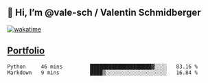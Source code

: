 ## 👋 Hi, I’m @vale-sch / Valentin Schmidberger
[![wakatime](https://wakatime.com/badge/user/7560c813-56c2-4ce8-b378-268c8ee84276.svg)](https://wakatime.com/@7560c813-56c2-4ce8-b378-268c8ee84276)
##  [Portfolio](https://vale-sch.github.io/ValentinSchmidberger/ "Portfolio")
<!--START_SECTION:waka-->

```text
Python     46 mins         ████████████████████▓░░░░   83.16 %
Markdown   9 mins          ████▒░░░░░░░░░░░░░░░░░░░░   16.84 %
```

<!--END_SECTION:waka-->
